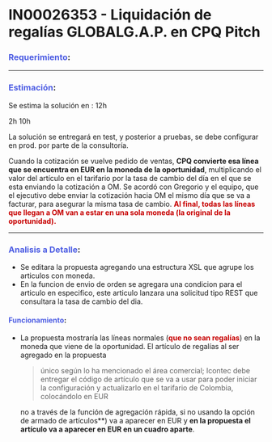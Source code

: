 <style>
Variable { color: #c76224 }
Rule { color: #bf2bc4 }
Important { color: #c7c702 }
Alert { color: #c70000 }
Til { color: #4d5de3 }
</style>
#   IN00026353 -  Liquidación de regalías GLOBALG.A.P. en CPQ Pitch

### <Til>**Requerimiento**</Til>:
___________________
### <Til>**Estimación**</Til>:

Se estima la solución en : 12h

2h
10h


La solución se entregará en test, y posterior a pruebas, se debe configurar en prod. por parte de la consultoría.

 
Cuando la cotización se vuelve pedido de ventas, **CPQ convierte esa línea que se encuentra en EUR en la moneda de la oportunidad**, multiplicando el valor del artículo en el tarifario por la tasa de cambio del día en el que se esta enviando la cotización a OM.
Se acordó con Gregorio y el equipo, que el ejecutivo debe enviar la cotización hacia OM el mismo día que se va a facturar, para asegurar la misma tasa de cambio.
<Alert>**Al final, todas las líneas que llegan a OM van a estar en una sola moneda (la original de la oportunidad).**</Alert>
___________________
### <Til>**Analisis a Detalle**</Til>:
*   Se editara la propuesta agregando una estructura XSL que agrupe los articulos con moneda.
*   En la funcion de envio de orden se agregara una condicion para el articulo en especifico, este articulo lanzara una solicitud tipo REST que consultara la tasa de cambio del dia.
#### <Til>Funcionamiento</Til>:
*   La propuesta mostraría las líneas normales (<Alert>**que no sean regalías**</Alert>) en la moneda que viene de la oportunidad.
El artículo de regalías al ser agregado en la propuesta
    >  único según lo ha mencionado el área comercial; Icontec debe entregar el código de artículo que se va a usar para poder iniciar la configuración y actualizarlo en el tarifario de Colombia, colocándolo en EUR

    no a través de la función de agregación rápida, si no usando la opción de armado de artículos**</Alert>) va a aparecer en EUR y **en la propuesta el artículo va a aparecer en EUR en un cuadro aparte**.


